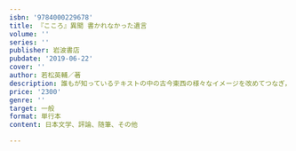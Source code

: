 ```yaml
---
isbn: '9784000229678'
title: 『こころ』異聞 書かれなかった遺言
volume: ''
series: ''
publisher: 岩波書店
pubdate: '2019-06-22'
cover: ''
author: 若松英輔／著
description: 誰もが知っているテキストの中の古今東西の様々なイメージを改めてつなぎ，「こころ」の謎を読み解く．
price: '2300'
genre: ''
target: 一般
format: 単行本
content: 日本文学、評論、随筆、その他

---
```

